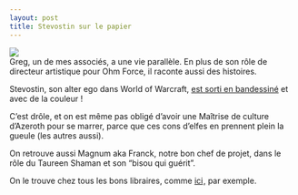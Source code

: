 ```yaml
---
layout: post
title: Stevostin sur le papier
---
```

<p><img align="center" src="http://ecx.images-amazon.com/images/I/517Ibk4IUpL._AA240_.jpg"><br>
Greg, un de mes associés, a une vie parallèle. En plus de son rôle de directeur artistique pour Ohm Force, il raconte aussi des histoires.</p>

<p>Stevostin, son alter ego dans World of Warcraft, <a href="http://www.ruppert-lesite.com/dotclear/index.php/2007/11/19/62-la-cover">est sorti en bandessiné</a> et avec de la couleur !</p>

<p>C&#8217;est drôle, et on est même pas obligé d&#8217;avoir une Maîtrise de culture d&#8217;Azeroth pour se marrer, parce que ces cons d&#8217;elfes en prennent plein la gueule (les autres aussi).</p>

<p>On retrouve aussi Magnum aka Franck, notre bon chef de projet, dans le rôle du Taureen Shaman et son &#8220;bisou qui guérit&#8221;.</p>

<p>On le trouve chez tous les bons libraires, comme <a href="http://www.amazon.fr/gp/redirect.html?ie=UTF8&amp;location=http%3A%2F%2Fwww.amazon.fr%2FAventures-Stevostin-1-Porte-Sombre%2Fdp%2F2351003780%2F&amp;tag=csblo-21&amp;linkCode=ur2&amp;camp=1642&amp;creative=6746">ici</a><img src="http://www.assoc-amazon.fr/e/ir?t=csblo-21&amp;l=ur2&amp;o=8" width="1" height="1" border="0" alt="" style="border:none!important;margin:0!important;" />, par exemple.</p>      
